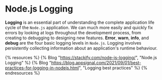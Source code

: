 # Node.js Logging

**Logging** is an essential part of understanding the complete application life cycle of the `Node.js` application. We can much more easily and quickly fix errors by looking at logs throughout the development process, from creating to debugging to designing new features. **Error**, **warn**, **info**, and **debug** are the four basic logging levels in `Node.js`. Logging involves persistently collecting information about an application's runtime behaviour.

{% resources %}
  {% Blog "https://stackify.com/node-js-logging/", "Node.js Logging" %}
  {% Blog "https://blog.appsignal.com/2021/09/01/best-practices-for-logging-in-nodejs.html", "Logging best practices" %}
{% endresources %}
